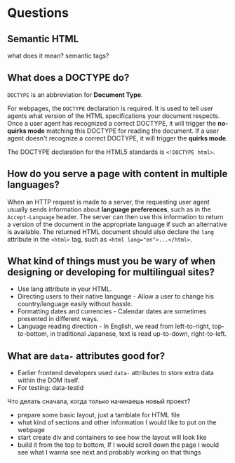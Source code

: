 # Questions

## Semantic HTML

what does it mean? semantic tags?

## What does a DOCTYPE do?

`DOCTYPE` is an abbreviation for **Document Type**. 

For webpages, the `DOCTYPE` declaration is required. It is used to tell user agents what version of the HTML specifications your document respects. Once a user agent has recognized a correct DOCTYPE, it will trigger the **no-quirks mode** matching this DOCTYPE for reading the document. If a user agent doesn't recognize a correct DOCTYPE, it will trigger the **quirks mode**.

The DOCTYPE declaration for the HTML5 standards is `<!DOCTYPE html>`.

## How do you serve a page with content in multiple languages?

When an HTTP request is made to a server, the requesting user agent usually sends information about **language preferences**, such as in the `Accept-Language` header. The server can then use this information to return a version of the document in the appropriate language if such an alternative is available. The returned HTML document should also declare the `lang` attribute in the `<html>` tag, such as `<html lang="en">...</html>`.

## What kind of things must you be wary of when designing or developing for multilingual sites?

- Use lang attribute in your HTML.
- Directing users to their native language - Allow a user to change his country/language easily without hassle.
- Formatting dates and currencies - Calendar dates are sometimes presented in different ways.
- Language reading direction - In English, we read from left-to-right, top-to-bottom, in traditional Japanese, text is read up-to-down, right-to-left.

## What are `data-` attributes good for?

- Earlier frontend developers used `data-` attributes to store extra data within the DOM itself. 
- For testing: data-testid

Что делать сначала, когда только начинаешь новый проект?
- prepare some basic layout, just a tamblate for HTML file 
- what kind of sections and other information I would like to put on the webpage
- start create div and containers to see how the layout will look like
- build it from the top to bottom, If I would scroll down the page I would see what I wanna see next and probably working on that things 


